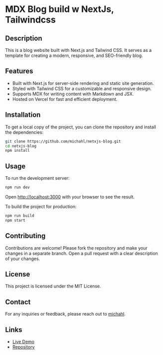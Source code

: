 # MDX Blog build w NextJs, Tailwindcss

## Description
This is a blog website built with Next.js and Tailwind CSS. It serves as a template for creating a modern, responsive, and SEO-friendly blog.

## Features
- Built with Next.js for server-side rendering and static site generation.
- Styled with Tailwind CSS for a customizable and responsive design.
- Supports MDX for writing content with Markdown and JSX.
- Hosted on Vercel for fast and efficient deployment.

## Installation
To get a local copy of the project, you can clone the repository and install the dependencies:

```bash
git clone https://github.com/michahl/netxjs-blog.git
cd netxjs-blog
npm install
```

## Usage
To run the development server:

```bash
npm run dev
```

Open [http://localhost:3000](http://localhost:3000) with your browser to see the result.

To build the project for production:

```bash
npm run build
npm start
```

## Contributing
Contributions are welcome! Please fork the repository and make your changes in a separate branch. Open a pull request with a clear description of your changes.

## License
This project is licensed under the MIT License.

## Contact
For any inquiries or feedback, please reach out to [michahl](https://github.com/michahl).

## Links
- [Live Demo](https://nextjs-mdx-blog-template.vercel.app)
- [Repository](https://github.com/michahl/netxjs-blog)
